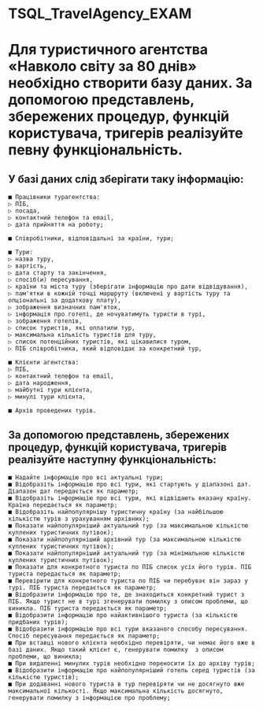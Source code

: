 # TSQL_TravelAgency_EXAM
# **Для туристичного агентства «Навколо світу за 80 днів» необхідно створити базу даних. За допомогою представлень, збережених процедур, функцій користувача, тригерів реалізуйте певну функціональність.** #

## У базі даних слід зберігати таку інформацію: ##
    ■ Працівники турагентства:
    ▷ ПІБ,
    ▷ посада,
    ▷ контактний телефон та email,
    ▷ дата прийняття на роботу;

    ■ Співробітники, відповідальні за країни, тури;

    ■ Тури:
    ▷ назва туру,
    ▷ вартість,
    ▷ дата старту та закінчення,
    ▷ спосіб(и) пересування,
    ▷ країни та міста туру (зберігати інформацію про дати відвідування),
    ▷ пам'ятки в кожній точці маршруту (включені у вартість туру та опціональні за додаткову плату),
    ▷ зображення визначних пам'яток,
    ▷ інформація про готелі, де ночуватимуть туристи в турі,
    ▷ зображення готелів,
    ▷ список туристів, які оплатили тур,
    ▷ максимальна кількість туристів для туру,
    ▷ список потенційних туристів, які цікавилися туром,
    ▷ ПІБ співробітника, який відповідає за конкретний тур,

    ■ Клієнти агентства:
    ▷ ПІБ,
    ▷ контактний телефон та email,
    ▷ дата народження,
    ▷ майбутні тури клієнта,
    ▷ минулі тури клієнта,

    ■ Архів проведених турів.
    
## За допомогою представлень, збережених процедур, функцій користувача, тригерів реалізуйте наступну функціональність: ##

    ■ Надайте інформацію про всі актуальні тури;
    ■ Відобразіть інформацію про всі тури, які стартують у діапазоні дат. Діапазон дат передається як параметр;
    ■ Відобразіть інформацію про всі тури, які відвідають вказану країну. Країна передається як параметр;
    ■ Відобразіть найпопулярнішу туристичну країну (за найбільшою кількістю турів з урахуванням архівних);
    ■ Показати найпопулярніший актуальний тур (за максимальною кількістю куплених туристичних путівок);
    ■ Показати найпопулярніший архівний тур (за максимальною кількістю куплених туристичних путівок);
    ■ Показати найпопулярніший актуальний тур (за мінімальною кількістю куплених туристичних путівок);
    ■ Показати для конкретного туриста по ПІБ список усіх його турів. ПІБ туриста передається як параметр;
    ■ Перевірити для конкретного туриста по ПІБ чи перебуває він зараз у турі. ПІБ туриста передається як параметр;
    ■ Відобразити інформацію про те, де знаходиться конкретний турист з ПІБ. Якщо турист не в турі згенерувати помилку з описом проблеми, що виникла. ПІБ туриста передається як параметр;
    ■ Відобразити інформацію про найактивнішого туриста (за кількістю придбаних турів);
    ■ Відобразити інформацію про всі тури вказаного способу пересування. Спосіб пересування передається як параметр;
    ■ При вставці нового клієнта необхідно перевіряти, чи немає його вже в базі даних. Якщо такий клієнт є, генерувати помилку  з описом проблеми, що виникла;
    ■ При видаленні минулих турів необхідно переносити їх до архіву турів;
    ■ Відобразити інформацію про найпопулярніший готель серед туристів (за кількістю туристів);
    ■ При додаванні нового туриста в тур перевіряти чи не досягнуто вже максимальної кількості. Якщо максимальна кількість досягнуто, генерувати помилку з інформацією про проблему;
